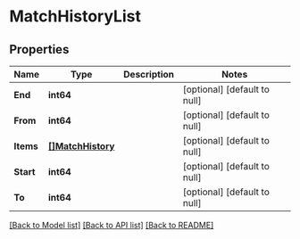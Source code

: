 # MatchHistoryList

## Properties
Name | Type | Description | Notes
------------ | ------------- | ------------- | -------------
**End** | **int64** |  | [optional] [default to null]
**From** | **int64** |  | [optional] [default to null]
**Items** | [**[]MatchHistory**](MatchHistory.md) |  | [optional] [default to null]
**Start** | **int64** |  | [optional] [default to null]
**To** | **int64** |  | [optional] [default to null]

[[Back to Model list]](../README.md#documentation-for-models) [[Back to API list]](../README.md#documentation-for-api-endpoints) [[Back to README]](../README.md)

